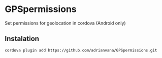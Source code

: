 # GPSpermissions

Set permissions for geolocation in cordova (Android only)

## Instalation

```
cordova plugin add https://github.com/adrianvana/GPSpermissions.git
```
